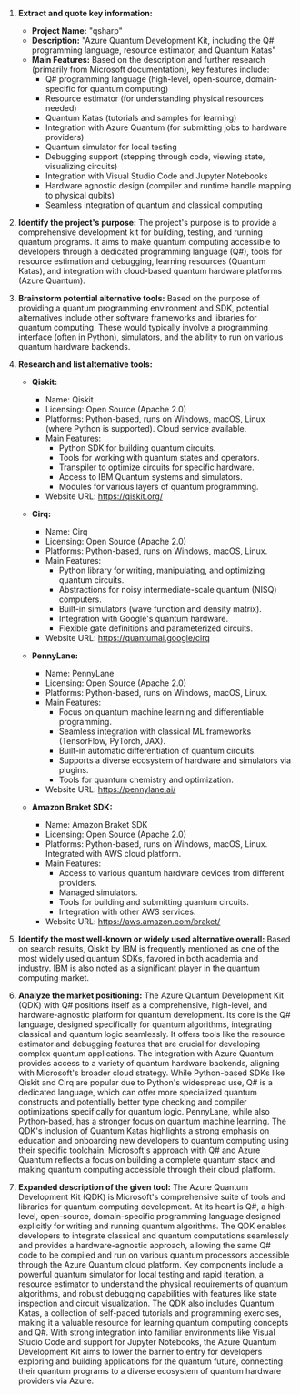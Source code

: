 1.  **Extract and quote key information:**
    *   **Project Name:** "qsharp"
    *   **Description:** "Azure Quantum Development Kit, including the Q# programming language, resource estimator, and Quantum Katas"
    *   **Main Features:** Based on the description and further research (primarily from Microsoft documentation), key features include:
        *   Q# programming language (high-level, open-source, domain-specific for quantum computing)
        *   Resource estimator (for understanding physical resources needed)
        *   Quantum Katas (tutorials and samples for learning)
        *   Integration with Azure Quantum (for submitting jobs to hardware providers)
        *   Quantum simulator for local testing
        *   Debugging support (stepping through code, viewing state, visualizing circuits)
        *   Integration with Visual Studio Code and Jupyter Notebooks
        *   Hardware agnostic design (compiler and runtime handle mapping to physical qubits)
        *   Seamless integration of quantum and classical computing

2.  **Identify the project's purpose:**
    The project's purpose is to provide a comprehensive development kit for building, testing, and running quantum programs. It aims to make quantum computing accessible to developers through a dedicated programming language (Q#), tools for resource estimation and debugging, learning resources (Quantum Katas), and integration with cloud-based quantum hardware platforms (Azure Quantum).

3.  **Brainstorm potential alternative tools:**
    Based on the purpose of providing a quantum programming environment and SDK, potential alternatives include other software frameworks and libraries for quantum computing. These would typically involve a programming interface (often in Python), simulators, and the ability to run on various quantum hardware backends.

4.  **Research and list alternative tools:**

    *   **Qiskit:**
        *   Name: Qiskit
        *   Licensing: Open Source (Apache 2.0)
        *   Platforms: Python-based, runs on Windows, macOS, Linux (where Python is supported). Cloud service available.
        *   Main Features:
            *   Python SDK for building quantum circuits.
            *   Tools for working with quantum states and operators.
            *   Transpiler to optimize circuits for specific hardware.
            *   Access to IBM Quantum systems and simulators.
            *   Modules for various layers of quantum programming.
        *   Website URL: https://qiskit.org/

    *   **Cirq:**
        *   Name: Cirq
        *   Licensing: Open Source (Apache 2.0)
        *   Platforms: Python-based, runs on Windows, macOS, Linux.
        *   Main Features:
            *   Python library for writing, manipulating, and optimizing quantum circuits.
            *   Abstractions for noisy intermediate-scale quantum (NISQ) computers.
            *   Built-in simulators (wave function and density matrix).
            *   Integration with Google's quantum hardware.
            *   Flexible gate definitions and parameterized circuits.
        *   Website URL: https://quantumai.google/cirq

    *   **PennyLane:**
        *   Name: PennyLane
        *   Licensing: Open Source (Apache 2.0)
        *   Platforms: Python-based, runs on Windows, macOS, Linux.
        *   Main Features:
            *   Focus on quantum machine learning and differentiable programming.
            *   Seamless integration with classical ML frameworks (TensorFlow, PyTorch, JAX).
            *   Built-in automatic differentiation of quantum circuits.
            *   Supports a diverse ecosystem of hardware and simulators via plugins.
            *   Tools for quantum chemistry and optimization.
        *   Website URL: https://pennylane.ai/

    *   **Amazon Braket SDK:**
        *   Name: Amazon Braket SDK
        *   Licensing: Open Source (Apache 2.0)
        *   Platforms: Python-based, runs on Windows, macOS, Linux. Integrated with AWS cloud platform.
        *   Main Features:
            *   Access to various quantum hardware devices from different providers.
            *   Managed simulators.
            *   Tools for building and submitting quantum circuits.
            *   Integration with other AWS services.
        *   Website URL: https://aws.amazon.com/braket/

5.  **Identify the most well-known or widely used alternative overall:**
    Based on search results, Qiskit by IBM is frequently mentioned as one of the most widely used quantum SDKs, favored in both academia and industry. IBM is also noted as a significant player in the quantum computing market.

6.  **Analyze the market positioning:**
    The Azure Quantum Development Kit (QDK) with Q# positions itself as a comprehensive, high-level, and hardware-agnostic platform for quantum development. Its core is the Q# language, designed specifically for quantum algorithms, integrating classical and quantum logic seamlessly. It offers tools like the resource estimator and debugging features that are crucial for developing complex quantum applications. The integration with Azure Quantum provides access to a variety of quantum hardware backends, aligning with Microsoft's broader cloud strategy. While Python-based SDKs like Qiskit and Cirq are popular due to Python's widespread use, Q# is a dedicated language, which can offer more specialized quantum constructs and potentially better type checking and compiler optimizations specifically for quantum logic. PennyLane, while also Python-based, has a stronger focus on quantum machine learning. The QDK's inclusion of Quantum Katas highlights a strong emphasis on education and onboarding new developers to quantum computing using their specific toolchain. Microsoft's approach with Q# and Azure Quantum reflects a focus on building a complete quantum stack and making quantum computing accessible through their cloud platform.

7.  **Expanded description of the given tool:**
    The Azure Quantum Development Kit (QDK) is Microsoft's comprehensive suite of tools and libraries for quantum computing development. At its heart is Q#, a high-level, open-source, domain-specific programming language designed explicitly for writing and running quantum algorithms. The QDK enables developers to integrate classical and quantum computations seamlessly and provides a hardware-agnostic approach, allowing the same Q# code to be compiled and run on various quantum processors accessible through the Azure Quantum cloud platform. Key components include a powerful quantum simulator for local testing and rapid iteration, a resource estimator to understand the physical requirements of quantum algorithms, and robust debugging capabilities with features like state inspection and circuit visualization. The QDK also includes Quantum Katas, a collection of self-paced tutorials and programming exercises, making it a valuable resource for learning quantum computing concepts and Q#. With strong integration into familiar environments like Visual Studio Code and support for Jupyter Notebooks, the Azure Quantum Development Kit aims to lower the barrier to entry for developers exploring and building applications for the quantum future, connecting their quantum programs to a diverse ecosystem of quantum hardware providers via Azure.